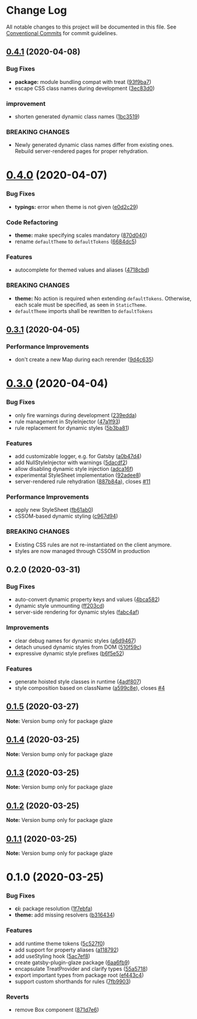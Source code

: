 # Change Log

All notable changes to this project will be documented in this file.
See [Conventional Commits](https://conventionalcommits.org) for commit guidelines.

## [0.4.1](https://github.com/kripod/glaze/compare/glaze@0.4.0...glaze@0.4.1) (2020-04-08)

### Bug Fixes

- **package:** module bundling compat with treat ([93f9ba7](https://github.com/kripod/glaze/commit/93f9ba7e02e70da95b7d45d0a8b115daa2e90028))
- escape CSS class names during development ([3ec83d0](https://github.com/kripod/glaze/commit/3ec83d0949aae5d9096e11ca2b9e5b7f66efdbf7))

### improvement

- shorten generated dynamic class names ([1bc3519](https://github.com/kripod/glaze/commit/1bc35199facc9e35f9fb04e1eb1f04f18bd136ec))

### BREAKING CHANGES

- Newly generated dynamic class names differ from existing ones. Rebuild
  server-rendered pages for proper rehydration.

# [0.4.0](https://github.com/kripod/glaze/compare/glaze@0.3.1...glaze@0.4.0) (2020-04-07)

### Bug Fixes

- **typings:** error when theme is not given ([e0d2c29](https://github.com/kripod/glaze/commit/e0d2c295d61903b48c177c5790a2ed59514da67e))

### Code Refactoring

- **theme:** make specifying scales mandatory ([870d040](https://github.com/kripod/glaze/commit/870d0408acd450a4c15da0aa6c7c955b9677644d))
- rename `defaultTheme` to `defaultTokens` ([6684dc5](https://github.com/kripod/glaze/commit/6684dc59d7bcd3918984ff118c0f218c0deba549))

### Features

- autocomplete for themed values and aliases ([4718cbd](https://github.com/kripod/glaze/commit/4718cbded9e2b980cc0d889090d16a5b6df21a93))

### BREAKING CHANGES

- **theme:** No action is required when extending `defaultTokens`. Otherwise, each scale must be
  specified, as seen in `StaticTheme`.
- `defaultTheme` imports shall be rewritten to `defaultTokens`

## [0.3.1](https://github.com/kripod/glaze/compare/glaze@0.3.0...glaze@0.3.1) (2020-04-05)

### Performance Improvements

- don't create a new Map during each rerender ([9d4c635](https://github.com/kripod/glaze/commit/9d4c6352d43b4d526dd1ced8d7050b1ac199aa5e))

# [0.3.0](https://github.com/kripod/glaze/compare/glaze@0.2.0...glaze@0.3.0) (2020-04-04)

### Bug Fixes

- only fire warnings during development ([239edda](https://github.com/kripod/glaze/commit/239edda8d13dbe5ce9b3cec93f03fd84914fe17b))
- rule management in StyleInjector ([47a1f93](https://github.com/kripod/glaze/commit/47a1f930a312eb55d2c2a8772c93868b9d6b03ac))
- rule replacement for dynamic styles ([5b3ba81](https://github.com/kripod/glaze/commit/5b3ba815b92ad28b60f23e8dcf9fc17e973bc54a))

### Features

- add customizable logger, e.g. for Gatsby ([a0b47d4](https://github.com/kripod/glaze/commit/a0b47d4c392b7480f693a1263478cd629699a384))
- add NullStyleInjector with warnings ([5dacdf2](https://github.com/kripod/glaze/commit/5dacdf24a046b0a79bf799044eaf2939805acd56))
- allow disabling dynamic style injection ([adca16f](https://github.com/kripod/glaze/commit/adca16fba065e814a43f7bd755d968e550e458dd))
- experimental StyleSheet implementation ([92adee8](https://github.com/kripod/glaze/commit/92adee8adc29c14b5660e14df96e65c7cbb51e68))
- server-rendered rule rehydration ([887b84a](https://github.com/kripod/glaze/commit/887b84afccd9b7fecb32313702db484252707b53)), closes [#11](https://github.com/kripod/glaze/issues/11)

### Performance Improvements

- apply new StyleSheet ([fb61ab0](https://github.com/kripod/glaze/commit/fb61ab078b0f2cc36c9101eab686e480a57618da))
- cSSOM-based dynamic styling ([c967d94](https://github.com/kripod/glaze/commit/c967d9429e27a3145bee71ba7ebf66efa5a5a689))

### BREAKING CHANGES

- Existing CSS rules are not re-instantiated on the client anymore.
- styles are now managed through CSSOM in production

## 0.2.0 (2020-03-31)

### Bug Fixes

- auto-convert dynamic property keys and values ([4bca582](https://github.com/kripod/glaze/commit/4bca582))
- dynamic style unmounting ([ff203cd](https://github.com/kripod/glaze/commit/ff203cd))
- server-side rendering for dynamic styles ([fabc4af](https://github.com/kripod/glaze/commit/fabc4af))

### Improvements

- clear debug names for dynamic styles ([a6d9467](https://github.com/kripod/glaze/commit/a6d9467))
- detach unused dynamic styles from DOM ([510f59c](https://github.com/kripod/glaze/commit/510f59c))
- expressive dynamic style prefixes ([b6f5e52](https://github.com/kripod/glaze/commit/b6f5e52))

### Features

- generate hoisted style classes in runtime ([4adf807](https://github.com/kripod/glaze/commit/4adf807))
- style composition based on className ([a599c8e](https://github.com/kripod/glaze/commit/a599c8e)), closes [#4](https://github.com/kripod/glaze/issues/4)

## [0.1.5](https://github.com/kripod/glaze/compare/glaze@0.1.4...glaze@0.1.5) (2020-03-27)

**Note:** Version bump only for package glaze

## [0.1.4](https://github.com/kripod/glaze/compare/glaze@0.1.3...glaze@0.1.4) (2020-03-25)

**Note:** Version bump only for package glaze

## [0.1.3](https://github.com/kripod/glaze/compare/glaze@0.1.2...glaze@0.1.3) (2020-03-25)

**Note:** Version bump only for package glaze

## [0.1.2](https://github.com/kripod/glaze/compare/glaze@0.1.1...glaze@0.1.2) (2020-03-25)

**Note:** Version bump only for package glaze

## [0.1.1](https://github.com/kripod/glaze/compare/glaze@0.1.0...glaze@0.1.1) (2020-03-25)

**Note:** Version bump only for package glaze

# 0.1.0 (2020-03-25)

### Bug Fixes

- **ci:** package resolution ([1f7ebfa](https://github.com/kripod/glaze/commit/1f7ebfa2266adfb3073a715613b56bba7c2f4d92))
- **theme:** add missing resolvers ([b316434](https://github.com/kripod/glaze/commit/b31643417fd7e6e2c8fccd47407e038fb67dea01))

### Features

- add runtime theme tokens ([5c527f0](https://github.com/kripod/glaze/commit/5c527f07831e95015ceacafa2e15e786b2f56a96))
- add support for property aliases ([a118792](https://github.com/kripod/glaze/commit/a11879242592769840ad608786ba6fc1bd46e9f3))
- add useStyling hook ([5ac7ef8](https://github.com/kripod/glaze/commit/5ac7ef810bbff76c12ce6e697e790e9319d6b7f3))
- create gatsby-plugin-glaze package ([6aa6fb9](https://github.com/kripod/glaze/commit/6aa6fb9c8e550427b647c1c0b2d14e0e0f8df74d))
- encapsulate TreatProvider and clarify types ([55a5718](https://github.com/kripod/glaze/commit/55a571839007c47abcdd827c073abb6b3f76c0f6))
- export important types from package root ([ef443c4](https://github.com/kripod/glaze/commit/ef443c405b4ac12a2894db5e07c5e4692641f9e2))
- support custom shorthands for rules ([7fb9903](https://github.com/kripod/glaze/commit/7fb9903c10f3afc6baa6a29181d441b69e38155c))

### Reverts

- remove Box component ([871d7e6](https://github.com/kripod/glaze/commit/871d7e67d562429973f5687030abf46fd6519b0c))
